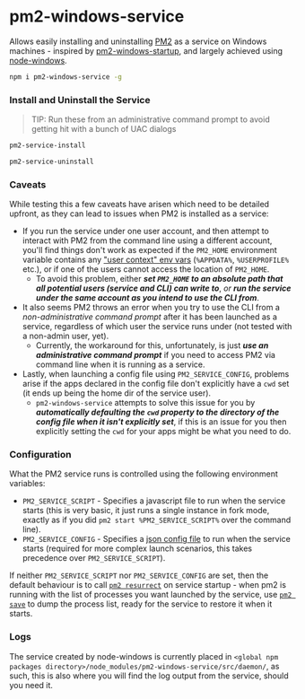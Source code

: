 # pm2-windows-service

Allows easily installing and uninstalling [PM2](https://github.com/Unitech/PM2/) as a service on Windows machines - inspired by [pm2-windows-startup](https://github.com/marklagendijk/node-pm2-windows-startup), and largely achieved using [node-windows](https://github.com/coreybutler/node-windows).

```sh
npm i pm2-windows-service -g
```

### Install and Uninstall the Service
> TIP: Run these from an administrative command prompt to avoid getting hit with a bunch of UAC dialogs

```sh
pm2-service-install

pm2-service-uninstall
```

### **Caveats**
While testing this a few caveats have arisen which need to be detailed upfront, as they can lead to issues when PM2 is installed as a service:
  - If you run the service under one user account, and then attempt to interact with PM2 from the command line using a different account, you'll find things don't work as expected if the `PM2_HOME` environment variable contains any ["user context" env vars](https://technet.microsoft.com/en-us/library/cc749104.aspx#BKMK_2) (`%APPDATA%`, `%USERPROFILE%` etc.), or if one of the users cannot access the location of `PM2_HOME`.
    - To avoid this problem, either ***set `PM2_HOME` to an absolute path that all potential users (service and CLI) can write to***, *or* ***run the service under the same account as you intend to use the CLI from***.
  - It also seems PM2 throws an error when you try to use the CLI from a *non-administrative command prompt* after it has been launched as a service, regardless of which user the service runs under (not tested with a non-admin user, yet).
    - Currently, the workaround for this, unfortunately, is just ***use an administrative command prompt*** if you need to access PM2 via command line when it is running as a service.
  - Lastly, when launching a config file using `PM2_SERVICE_CONFIG`, problems arise if the apps declared in the config file don't explicitly have a `cwd` set (it ends up being the home dir of the service user).
    - `pm2-windows-service` attempts to solve this issue for you by ***automatically defaulting the `cwd` property to the directory of the config file when it isn't explicitly set***, if this is an issue for you then explicitly setting the `cwd` for your apps might be what you need to do.

### Configuration
What the PM2 service runs is controlled using the following environment variables:
  - `PM2_SERVICE_SCRIPT` - Specifies a javascript file to run when the service starts (this is very basic, it just runs a single instance in fork mode, exactly as if you did `pm2 start %PM2_SERVICE_SCRIPT%` over the command line).
  - `PM2_SERVICE_CONFIG` - Specifies a [json config file](http://pm2.keymetrics.io/docs/usage/application-declaration/) to run when the service starts (required for more complex launch scenarios, this takes precedence over `PM2_SERVICE_SCRIPT`).

If neither `PM2_SERVICE_SCRIPT` nor `PM2_SERVICE_CONFIG` are set, then the default behaviour is to call [`pm2 resurrect`](http://pm2.keymetrics.io/docs/usage/pm2-doc-single-page/#related-commands) on service startup - when pm2 is running with the list of processes you want launched by the service, use [`pm2 save`](http://pm2.keymetrics.io/docs/usage/pm2-doc-single-page/#related-commands) to dump the process list, ready for the service to restore it when it starts.

### Logs

The service created by node-windows is currently placed in `<global npm packages directory>/node_modules/pm2-windows-service/src/daemon/`, as such, this is also where you will find the log output from the service, should you need it.
